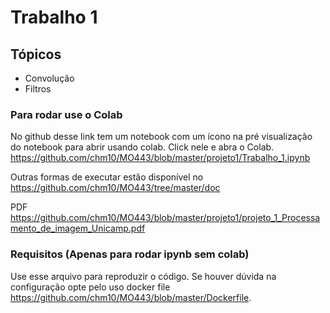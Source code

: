 # Trabalho 1

## Tópicos
* Convolução
* Filtros

### Para rodar use o Colab
No github desse link tem um notebook com um ícono na pré visualização do notebook para abrir usando colab. Click nele e abra o Colab.
https://github.com/chm10/MO443/blob/master/projeto1/Trabalho_1.ipynb

Outras formas de executar estão disponível no https://github.com/chm10/MO443/tree/master/doc

PDF https://github.com/chm10/MO443/blob/master/projeto1/projeto_1_Processamento_de_imagem_Unicamp.pdf

### Requisitos (Apenas para  rodar ipynb sem colab)
Use esse arquivo para reproduzir o código. Se houver dúvida na configuração opte pelo uso docker file https://github.com/chm10/MO443/blob/master/Dockerfile. 